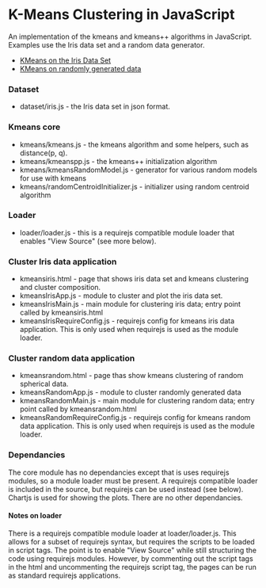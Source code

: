 # K-Means Clustering in JavaScript

An implementation of the kmeans and kmeans++ algorithms in JavaScript.  Examples use the Iris data set and a random data generator.
* [KMeans on the Iris Data Set](https://ezward.github.io/kmeans-javascript/kmeansiris.html)
* [KMeans on randomly generated data](https://ezward.github.io/kmeans-javascript/kmeansrandom.html)

### Dataset
* dataset/iris.js - the Iris data set in json format.

### Kmeans core
* kmeans/kmeans.js - the kmeans algorithm and some helpers, such as distance(p, q). 
* kmeans/kmeanspp.js - the kmeans++ initialization algorithm
* kmeans/kmeansRandomModel.js - generator for various random models for use with kmeans
* kmeans/randomCentroidInitializer.js - initializer using random centroid algorithm

### Loader
* loader/loader.js - this is a requirejs compatible module loader that enables "View Source" (see more below).  

### Cluster Iris data application
* kmeansiris.html - page that shows iris data set and kmeans clustering and cluster composition.
* kmeansIrisApp.js - module to cluster and plot the iris data set.
* kmeansIrisMain.js - main module for clustering iris data; entry point called by kmeansiris.html
* kmeansIrisRequireConfig.js - requirejs config for kmeans iris data application.  This is only used when requirejs is used as the module loader.

### Cluster random data application
* kmeansrandom.html - page thas show kmeans clustering of random spherical data.
* kmeansRandomApp.js - module to cluster randomly generated data
* kmeansRandomMain.js - main module for clustering random data; entry point called by kmeansrandom.html
* kmeansRandomRequireConfig.js - requirejs config for kmeans random data application.  This is only used when requirejs is used as the module loader.

### Dependancies
The core module has no dependancies except that is uses requirejs modules, so a module loader must be present.  A requirejs compatible loader is included in the source, but requirejs can be used instead (see below).  Chartjs is used for showing the plots.  There are no other dependancies.

#### Notes on loader
There is a requirejs compatible module loader at loader/loader.js.  This allows for a subset of requirejs syntax, but requires the scripts to be loaded in script tags.  The point is to enable "View Source" while still structuring the code using requirejs modules.  However, by commenting out the script tags in the html and uncommenting the requirejs script tag, the pages can be run as standard requirejs applications.



